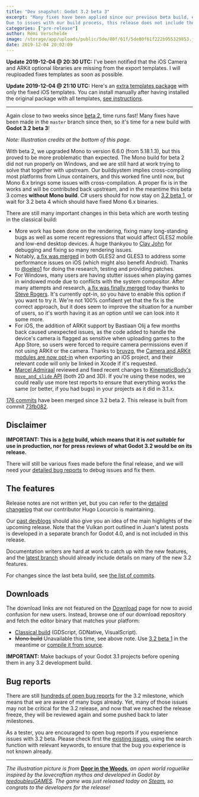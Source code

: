 ```yaml
---
title: "Dev snapshot: Godot 3.2 beta 3"
excerpt: "Many fixes have been applied since our previous beta build, encompassing rendering issues, port-specific issues notably on iOS and Windows, and many other fixes all around the editor.
Due to issues with our build process, this release does not include the usual Mono build, but we are hard at work to fix it and provide a Mono build again with 3.2 beta 4."
categories: ["pre-release"]
author: Rémi Verschelde
image: /storage/app/uploads/public/5de/80f/61f/5de80f61f222b955329853.jpg
date: 2019-12-04 20:02:09
---
```


**Update 2019-12-04 @ 20:30 UTC:** I've been notified that the iOS Camera and ARKit optional libraries are missing from the export templates. I will reuploaded fixes templates as soon as possible.

**Update 2019-12-04 @ 21:10 UTC:** Here's an [extra templates package](https://github.com/godotengine/godot-builds/releases/3.2-beta3/hotfix/Godot_v3.2-beta3_fixed_ios_templates.tpz) with only the fixed iOS templates. You can install manually after having installed the original package with all templates, [see instructions](https://downloads.tuxfamily.org/godotengine/3.2-beta3/hotfix-README.txt).

---

Again close to two weeks since [beta 2](/article/dev-snapshot-godot-3-2-beta-2), time runs fast! Many fixes have been made in the `master` branch since then, so it's time for a new build with **Godot 3.2 beta 3**!

*Note: Illustration credits at the bottom of this page.*

With beta 2, we upgraded Mono to version 6.6.0 (from 5.18.1.3), but this proved to be more problematic than expected. The Mono build for beta 2 did not run properly on Windows, and we are still hard at work trying to solve that together with upstream. Our buildsystem implies cross-compiling most platforms from Linux containers, and this worked fine until now, but Mono 6.x brings some issues with cross-compilation.
A proper fix is in the works and will be contributed back upstream, and in the meantime this beta 3 comes **without Mono build**. C# users should for now stay on [3.2 beta 1](/article/dev-snapshot-godot-3-2-beta-1), or wait for 3.2 beta 4 which should have fixed Mono 6.x binaries.

There are still many important changes in this beta which are worth testing in the classical build:

- More work has been done on the rendering, fixing many long-standing bugs as well as some recent regressions that would affect GLES2 mobile and low-end desktop devices. A huge thankyou to [Clay John](https://github.com/clayjohn) for debugging and fixing so many rendering issues.
- Notably, [a fix was merged](https://github.com/godotengine/godot/pull/33527) in both GLES2 and GLES3 to address some performance issues on iOS (which might also benefit Android). Thanks to [@oeleo1](https://github.com/oeleo1) for doing the research, testing and providing patches.
- For Windows, many users are having stutter issues when playing games in windowed mode due to conflicts with the system compositor. After many attempts and research, [a fix was finally merged](https://github.com/godotengine/godot/pull/33414) today thanks to [Steve Rogers](https://github.com/TerminalJack). It's currently opt-in, so you have to enable this option if you want to try it. We're not 100% confident yet that the fix is the correct approach, but it does seem to improve the situation for a number of users, so it's worth having it as an option until we can look into it some more.
- For iOS, the addition of ARKit support by Bastiaan Olij a few months back caused unexpected issues, as the code added to handle the device's camera is flagged as sensitive when uploading games to the App Store, so users were forced to require camera permissions even if not using ARKit or the camera. Thanks to [bruvzg](https://github.com/bruvzg), the [Camera and ARKit modules are now opt-in](https://github.com/godotengine/godot/pull/33992) when exporting an iOS project, and their relevant code will only be linked in Xcode if it's requested.
- [Marcel Admiraal](https://github.com/madmiraal) reviewed and fixed recent changes to [KinematicBody's `move_and_slide` API](https://github.com/godotengine/godot/pull/33864) (both 2D and 3D). If you're using these nodes, we could really use more test reports to ensure that everything works the same (or better, if you had bugs) in your projects as it did in 3.1.x.

[176 commits](https://github.com/godotengine/godot/compare/b7ea22c5d203da1b592a743a4c893de25cd34408...73fb08289af1260669a3ce118b9866a11c06a0eb) have been merged since 3.2 beta 2. This release is built from commit [73fb082](https://github.com/godotengine/godot/commit/73fb08289af1260669a3ce118b9866a11c06a0eb).

## Disclaimer

**IMPORTANT: This is a *[beta](https://en.wikipedia.org/wiki/Software_release_life_cycle#Beta)* build, which means that it is *not suitable* for use in production, nor for press reviews of what Godot 3.2 would be on its release.**

There will still be various fixes made before the final release, and we will need your [detailed bug reports](https://github.com/godotengine/godot/issues) to debug issues and fix them.

## The features

Release notes are not written yet, but you can refer to the [detailed changelog](https://gist.github.com/Calinou/49aefe52ce8f67ffa3f743932123d14f) that our contributor Hugo Locurcio is maintaining.

Our [past devblogs](https://godotengine.org/devblog) should also give you an idea of the main highlights of the upcoming release. Note that the Vulkan port outlined in Juan's latest posts is developed in a separate branch for Godot 4.0, and is not included in this release.

Documentation writers are hard at work to catch up with the new features, and the [latest branch](https://docs.godotengine.org/en/latest/) should already include details on many of the new 3.2 features.

For changes since the last beta build, see [the list of commits](https://github.com/godotengine/godot/compare/b7ea22c5d203da1b592a743a4c893de25cd34408...73fb08289af1260669a3ce118b9866a11c06a0eb).

## Downloads

The download links are not featured on the [Download](/download) page for now to avoid confusion for new users. Instead, browse one of our download repository and fetch the editor binary that matches your platform:

- [Classical build](https://github.com/godotengine/godot-builds/releases/3.2-beta3) (GDScript, GDNative, VisualScript).
- ~~Mono build~~ Unavailable this time, see above note. Use [3.2 beta 1](https://github.com/godotengine/godot-builds/releases/3.2-beta1) in the meantime or [compile it from source](https://docs.godotengine.org/en/latest/development/compiling-compiling_with_mono.html).

**IMPORTANT:** Make backups of your Godot 3.1 projects before opening them in any 3.2 development build.

## Bug reports

There are still [hundreds of open bug reports](https://github.com/godotengine/godot/issues?utf8=%E2%9C%93&q=is%3Aopen+is%3Aissue+milestone%3A3.2+label%3Abug+) for the 3.2 milestone, which means that we are aware of many bugs already. Yet, many of those issues may not be critical for the 3.2 release, and now that we reached the release freeze, they will be reviewed again and some pushed back to later milestones.

As a tester, you are encouraged to open bug reports if you experience issues with 3.2 beta. Please check first the [existing issues](https://github.com/godotengine/godot/issues), using the search function with relevant keywords, to ensure that the bug you experience is not known already.

-----

*The illustration picture is from* [**Door in the Woods**](https://store.steampowered.com/app/1189230/Door_in_the_Woods/), *an open world roguelike inspired by the lovecraftian mythos and developed in Godot by [teedoubleuGAMES](https://twitter.com/teedoubleuGAMES). The game was just released today on [Steam](https://store.steampowered.com/app/1189230/Door_in_the_Woods/), so congrats to the developers for the release!*
